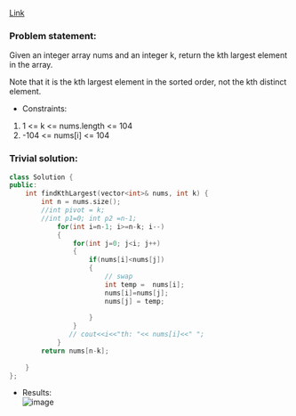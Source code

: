 [Link](https://leetcode.com/problems/kth-largest-element-in-an-array)

### Problem statement:  
Given an integer array nums and an integer k, return the kth largest element in the array.

Note that it is the kth largest element in the sorted order, not the kth distinct element.    

- Constraints:

1. 1 <= k <= nums.length <= 104    
2. -104 <= nums[i] <= 104    

### Trivial solution: 

```cpp
class Solution {
public:
    int findKthLargest(vector<int>& nums, int k) {
        int n = nums.size();
        //int pivot = k;
        //int p1=0; int p2 =n-1;
            for(int i=n-1; i>=n-k; i--)
            {
                for(int j=0; j<i; j++)
                {
                    if(nums[i]<nums[j])
                    {
                        // swap
                        int temp =  nums[i];
                        nums[i]=nums[j];
                        nums[j] = temp;
                        
                    }
                }
               // cout<<i<<"th: "<< nums[i]<<" ";
            }
        return nums[n-k];
        
    }
};
```








- Results:  
 ![image](https://user-images.githubusercontent.com/64036955/175041873-d8722606-2021-4908-92a1-94bc3cd17915.png)



